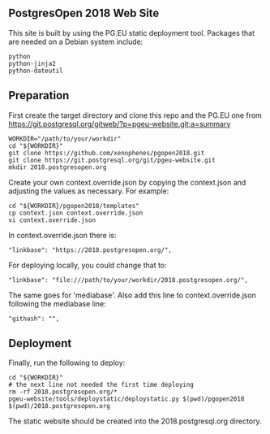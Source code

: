 ## PostgresOpen 2018 Web Site
This site is built by using the PG.EU static deployment tool. Packages that are needed on a Debian system include:
```
python
python-jinja2
python-dateutil
```

## Preparation
First create the target directory and clone this repo and the PG.EU one from https://git.postgresql.org/gitweb/?p=pgeu-website.git;a=summary
```
WORKDIR="/path/to/your/workdir"
cd "${WORKDIR}"
git clone https://github.com/xenophenes/pgopen2018.git
git clone https://git.postgresql.org/git/pgeu-website.git
mkdir 2018.postgresopen.org
```

Create your own context.override.json by copying the context.json and adjusting
the values as necessary.  For example:
```
cd "${WORKDIR}/pgopen2018/templates"
cp context.json context.override.json
vi context.override.json
```

In context.override.json there is:
```
"linkbase": "https://2018.postgresopen.org/",
```

For deploying locally, you could change that to:
```
"linkbase": "file:///path/to/your/workdir/2018.postgresopen.org/",
```
The same goes for 'mediabase'. Also add this line to context.override.json following the mediabase line:
```
"githash": "",
```
## Deployment
Finally, run the following to deploy:
```
cd "${WORKDIR}"
# the next line not needed the first time deploying
rm -rf 2018.postgresopen.org/*
pgeu-website/tools/deploystatic/deploystatic.py $(pwd)/pgopen2018 $(pwd)/2018.postgresopen.org
```

The static website should be created into the 2018.postgresql.org directory.
